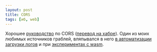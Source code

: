 ```yaml
---
layout: post
title: CORS
tags: [иб, web]
---
```

Хорошее [руководство](https://ieftimov.com/post/deep-dive-cors-history-how-it-works-best-practices/) по CORS ([перевод на хабре](https://habr.com/ru/company/macloud/blog/553826/)). Один из моих любимых источников граблей, вляпывался в него [в автоматизации загрузки логов](https://habr.com/ru/company/inforion/blog/354468/) и при [экспериментах с wasm](/2021/02/03/rust.html).


